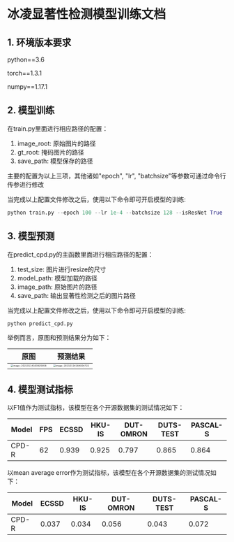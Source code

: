 # 冰凌显著性检测模型训练文档

## 1. 环境版本要求

python==3.6

torch==1.3.1

numpy==1.17.1

## 2. 模型训练

在train.py里面进行相应路径的配置：

1. image_root: 原始图片的路径
2. gt_root: 掩码图片的路径
3. save_path: 模型保存的路径

主要的配置为以上三项，其他诸如"epoch", "lr", "batchsize"等参数可通过命令行传参进行修改

当完成以上配置文件修改之后，使用以下命令即可开启模型的训练:

```python
python train.py --epoch 100 --lr 1e-4 --batchsize 128 --isResNet True
```

## 3. 模型预测

在predict_cpd.py的主函数里面进行相应路径的配置：

1. test_size: 图片进行resize的尺寸
2. model_path: 模型加载的路径
3. image_path: 原始图片的路径
4. save_path: 输出显著性检测之后的图片路径

当完成以上配置文件修改之后，使用以下命令即可开启模型的训练:

```python
python predict_cpd.py
```

举例而言，原图和预测结果分为如下：

| 原图                                                         | 预测结果                                                     |
| ------------------------------------------------------------ | ------------------------------------------------------------ |
| <img src="/Users/yangbitao/Library/Application Support/typora-user-images/image-20210114163925858.png" alt="image-20210114163925858" style="zoom:33%;" /> | <img src="/Users/yangbitao/Library/Application Support/typora-user-images/image-20210114164004722.png" alt="image-20210114164004722" style="zoom:33%;" /> |

## 4. 模型测试指标

以F1值作为测试指标，该模型在各个开源数据集的测试情况如下：

| Model | FPS  | ECSSD | HKU-IS | DUT-OMRON | DUTS-TEST | PASCAL-S |
| ----- | ---- | ----- | ------ | --------- | --------- | -------- |
| CPD-R | 62   | 0.939 | 0.925  | 0.797     | 0.865     | 0.864    |

以mean average error作为测试指标，该模型在各个开源数据集的测试情况如下：

| Model | ECSSD | HKU-IS | DUT-OMRON | DUTS-TEST | PASCAL-S |
| ----- | ----- | ------ | --------- | --------- | -------- |
| CPD-R | 0.037 | 0.034  | 0.056     | 0.043     | 0.072    |

